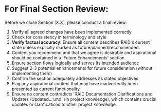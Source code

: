 # For Final Section Review:

Before we close Section [X.X], please conduct a final review:

1. Verify all agreed changes have been implemented correctly
2. Check for consistency in terminology and style
3. **Verify factual accuracy**: Ensure all content describes RAiD's current state unless explicitly marked as future/planned/recommended.
4. Content you recommend and that we agree is desirable and aspirational should be contained in a 'Future Enhancements' section.
5. Ensure section flows logically and serves its intended audience
6. Suggest 2-3 potential enhancements for future consideration (without implementing them)
7. Confirm the section adequately addresses its stated objectives
8. Flag any aspirational content that may have inadvertently been presented as current functionality
9. Ensure no content contradicts 'RAiD Documentation Clarifications and Updates (Updated...).md' (in project knowledge), which contains crucial updates or clarifications to other project knowledge.

